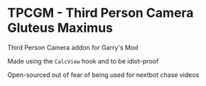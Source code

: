 # TPCGM - Third Person Camera Gluteus Maximus

Third Person Camera addon for Garry's Mod

Made using the `CalcView` hook and to be idiot-proof

Open-sourced out of fear of being used for nextbot chase videos